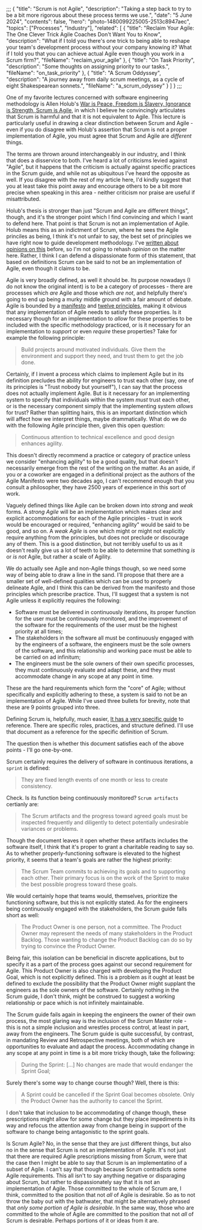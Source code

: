 ;;;
{
	"title": "Scrum is not Agile",
	"description": "Taking a step back to try to be a bit more rigorous about these process terms we use.",
	"date": "5 June 2024",
	"contents": false,
	"hero": "photo-1480099225005-2513c8947aec",
    "topics": ["Processes", "Industry"],
    "related": [
		{ "title": "Reclaim Your Agile: The One Clever Trick Agile Coaches Don't Want You to Know", "description": "What if I told you there's one trick to being able to reshape your team's development process without your company knowing it? What if I told you that you can achieve actual Agile even though you work in a Scrum firm?", "fileName": "reclaim_your_agile" },
        { "title": "On Task Priority", "description": "Some thoughts on assigning priority to our tasks.", "fileName": "on_task_priority" },
        { "title": "A Scrum Oddyssey", "description": "A journey away from daily scrum meetings, as a cycle of eight Shakespearean sonnets.", "fileName": "a_scrum_odyssey" }
    ]
}
;;;

One of my favorite lectures concerned with software engineering methodology is Allen Holub's [War is Peace, Freedom is Slavery, Ignorance is Strength, Scrum is Agile](https://www.youtube.com/watch?v=F42A3R28WMU), in which I believe he convincingly articulates that Scrum is harmful and that it is not equivalent to Agile. This lecture is particularly useful in drawing a clear distinction between Scrum and Agile - even if you do disagree with Holub's assertion that Scrum is not a proper implementation of Agile, you must agree that Scrum and Agile are _different_ things.

The terms are thrown around interchangeably in our industry, and I think that does a disservice to both. I've heard a lot of criticisms levied against "Agile", but it happens that the criticism is actually against specific practices in the Scrum guide, and while not as ubiquitous I've heard the opposite as well. If you disagree with the rest of my article here, I'd kindly suggest that you at least take this point away and encourage others to be a bit more precise when speaking in this area - neither criticism nor praise are useful if misattributed.

Holub's thesis is stronger than just "Scrum and Agile are different things", though, and it's the stronger point which I find convincing and which I want to defend here. That point is that Scrum is not an implementation of Agile. Holub means this as an indictment of Scrum, where he sees the Agile princiles as being, I think it's not unfair to say, the best set of principles we have right now to guide development methodology. I've [written about opinions on this](https://ian.wold.guru/Posts/book_club_12-2023.html) before, so I'm not going to rehash _opinion_ on the matter here. Rather, I think I can defend a dispassionate form of this statement, that based on definitions Scrum can be said to not be an implementation of Agile, even though it claims to be.

Agile is very broadly defined, as well it should be. Its purpose nowadays (I do not know the original intent) is to be a category of processes - there are processes which _are_ Agile and those which _are not_, and helpfully there's going to end up being a murky middle ground with a fair amount of debate. Agile is bounded by a [manifesto](https://agilemanifesto.org/) and [twelve principles](https://agilemanifesto.org/principles.html), making it obvious that any implementation of Agile needs to satisfy these properties. Is it necessary though for an implementation to _allow_ for these properties to be included with the specific methodology practiced, or is it necessary for an implementation to _support_ or even _require_ these properties? Take for example the following principle:

> Build projects around motivated individuals. Give them the environment and support they need, and trust them to get the job done.

Certainly, if I invent a process which claims to implement Agile but in its definition precludes the ability for engineers to trust each other (say, one of its principles is "Trust nobody but yourself"), I can say that the process does not actually implement Agile. But is it necessary for an implementing system to specify that individuals within the system _must_ trust each other, or is the necessary component simply that the implementing system _allows_ for trust? Rather than splitting hairs, this is an important distinction which will affect how we interpret things, maybe drammatically. What do we do with the following Agile principle then, given this open question:

> Continuous attention to technical excellence and good design enhances agility.

This doesn't directly recommend a practice or category of practice unless we consider "enhancing agility" to be a good quality, but that doesn't necessarily emerge from the rest of the writing on the matter. As an aside, if you or a coworker are engaged in a definitional project as the authors of the Agile Manifesto were two decades ago, I can't recommend enough that you consult a philosopher, they have 2500 years of experience in this sort of work.

Vaguely defined things like Agile can be broken down into _strong_ and _weak_ forms. A _strong Agile_ will be an implementation which makes clear and explicit accommodations for each of the Agile principles - trust in work would be encouraged or required, "enhancing agility" would be said to be good, and so on. A _weak Agile_ is one which might or might not explicitly require anything from the principles, but does not preclude or discourage any of them. This is a good distinction, but not terribly useful to us as it doesn't really give us a lot of teeth to be able to determine that something _is_ or _is not_ Agile, but rather a scale of Agility.

We do actually see Agile and non-Agile things though, so we need some way of being able to draw a line in the sand. I'll propose that there are a smaller set of well-defined qualities which can be used to properly delineate Agile, and I think this can be derived from the manifesto and those principles which prescribe practice. Thus, I'll suggest that a system is not Agile unless it explicitly requires the following:

* Software must be delivered in continuously iterations, its proper function for the user must be continuously monitored, and the improvement of the software for the requirements of the user must be the highest priority at all times;
* The stakeholders in the software all must be continuously engaged with by the engineers of a software, the engineers must be the sole owners of the software, and this relationship and working pace must be able to be carried on ad infinitum;
* The engineers must be the sole owners of their own specific processes, they must continuously evaluate and adapt these, and they must accommodate change in any scope at any point in time.

These are the hard requirements which form the "core" of Agile; without specifically and explicitly adhering to these, a system is said to not be an implementation of Agile. While I've used three bullets for brevity, note that these are 9 points grouped into three.

Defining Scrum is, helpfully, much easier, [It has a very specific guide](https://scrumguides.org/docs/scrumguide/v2020/2020-Scrum-Guide-US.pdf) to reference. There are specific roles, practices, and structure defined. I'll use that document as a reference for the specific definition of Scrum.

The question then is whether this document satisfies each of the above points - I'll go one-by-one.

Scrum certainly requires the delivery of software in continuous iterations, a `sprint` is defined:

> They are fixed length events of one month or less to create consistency.

Check. Is its function being continuously monitored? `Scrum artifacts` certianly are:

> The Scrum artifacts and the progress toward agreed goals must be inspected frequently and diligently to detect potentially undesirable variances or problems.

Though the document leaves it open whether these artifacts includes the software itself, I think that it's proper to grant a charitable reading to say so. As to whether properly-functioning software is elevated to the highest priority, it seems that a team's goals are rather the highest priority:

> The Scrum Team commits to achieving its goals and to supporting each other. Their primary focus is on the work of the Sprint to make the best possible progress toward these goals.

We would certainly hope that teams would, themselves, prioritize the functioning software, but this is not explicitly stated. As for the engineers being continuously engaged with the stakeholders, the Scrum guide falls short as well:

> The Product Owner is one person, not a committee. The Product Owner may represent the needs of many stakeholders in the Product Backlog. Those wanting to change the Product Backlog can do so by trying to convince the Product Owner.

Being fair, this isolation can be beneficial in discrete applications, but to specify it as a part of the process goes against our second requirement for Agile. This Product Owner is also charged with developing the Product Goal, which is not explicitly defined. This is a problem as it ought at least be defined to exclude the possibility that the Product Owner might supplant the engineers as the sole owners of the software. Certainly nothing in the Scrum guide, I don't think, might be construed to suggest a working relationship or pace which is not infinitely maintainable.

The Scrum guide fails again in keeping the engineers the owner of their own process, the most glaring way is the inclusion of the Scrum Master role - this is not a simple inclusion and wrestles process control, at least in part, away from the engineers. The Scrum guide is quite successful, by contrast, in mandating Review and Retrospective meetings, both of which are opportunities to evaluate and adapt the process. Accommodating change in any scope at any point in time is a bit more tricky though, take the following:

> During the Sprint: [...] No changes are made that would endanger the Sprint Goal;

Surely there's some way to change course though? Well, there is this:

> A Sprint could be cancelled if the Sprint Goal becomes obsolete. Only the Product Owner has the authority to cancel the Sprint.

I don't take that inclusion to be accommodating of change though, these prescriptions might allow for some change but they place impediments in its way and refocus the attention away from change being in support of the software to change being antagonistic to the sprint goals.

Is Scrum Agile? No, in the sense that they are just different things, but also no in the sense that Scrum is not an implementation of Agile. It's not just that there are required Agile prescriptions missing from Scrum, were that the case then I might be able to say that Scrum is an implementatino of a subset of Agile. I can't say that though because Scrum contradicts some Agile requirements. This all isn't to say anything negative or disparaging about Scrum, but rather to dispassionately say that it is not an implementation of Agile. Those committed to the whole of Scrum are, I think, committed to the position that not _all_ of Agile is desirable. So as to not throw the baby out with the bathwater, that might be alternatively phrased that _only some portion of Agile is desirable_. In the same way, those who are committed to the whole of Agile are committed to the position that not _all_ of Scrum is desirable. Perhaps portions of it or ideas from it are.
